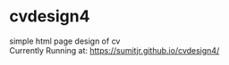 # cvdesign4
simple html page design of cv<br />
Currently Running at: https://sumitjr.github.io/cvdesign4/

